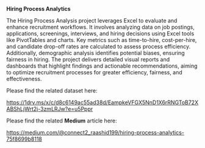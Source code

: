 ****Hiring Process Analytics****


The Hiring Process Analysis project leverages Excel to evaluate and enhance recruitment workflows. It involves analyzing data on job postings, applications, screenings, interviews, and hiring decisions using Excel tools like PivotTables and charts. Key metrics such as time-to-hire, cost-per-hire, and candidate drop-off rates are calculated to assess process efficiency. Additionally, demographic analysis identifies potential biases, ensuring fairness in hiring. The project delivers detailed visual reports and dashboards that highlight findings and actionable recommendations, aiming to optimize recruitment processes for greater efficiency, fairness, and effectiveness.



Please find the related dataset here:


https://1drv.ms/x/c/d8c6149ac55ad38d/EampkeVFGX5NnD1X6rRNGToB72XABShLjWrt2j-3zmLRJw?e=u5Pppr


Please find the related **Medium** article here:


https://medium.com/@connect2_raashid199/hiring-process-analytics-75f8699b8118
